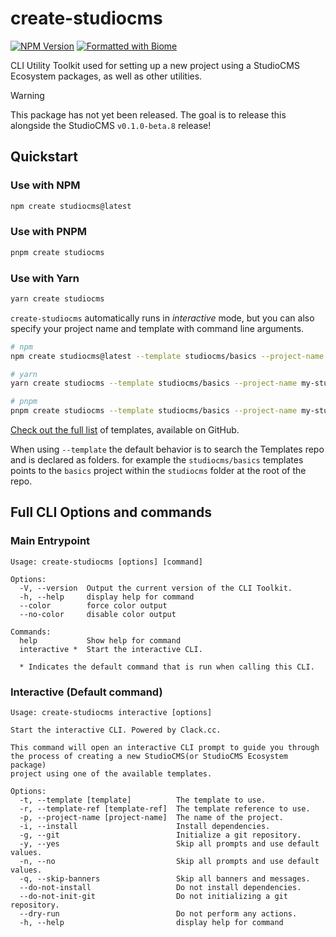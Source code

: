 # create-studiocms

[![NPM Version](https://img.shields.io/npm/v/create-studiocms?style=for-the-badge&logo=npm)](https://npm.im/create-studiocms)
[![Formatted with Biome](https://img.shields.io/badge/Formatted_with-Biome-60a5fa?style=for-the-badge&logo=biome)](https://biomejs.dev/)

CLI Utility Toolkit used for setting up a new project using a StudioCMS Ecosystem packages, as well as other utilities.

> [!WARNING]
> This package has not yet been released.  The goal is to release this alongside the StudioCMS `v0.1.0-beta.8` release!

## Quickstart

### Use with NPM

```sh
npm create studiocms@latest
```

### Use with PNPM

```sh
pnpm create studiocms
```

### Use with Yarn

```sh
yarn create studiocms
```

`create-studiocms` automatically runs in _interactive_ mode, but you can also specify your project name and template with command line arguments.

```sh
# npm
npm create studiocms@latest --template studiocms/basics --project-name my-studiocms-project

# yarn
yarn create studiocms --template studiocms/basics --project-name my-studiocms-project

# pnpm
pnpm create studiocms --template studiocms/basics --project-name my-studiocms-project
```

[Check out the full list][templates] of templates, available on GitHub.

When using `--template` the default behavior is to search the Templates repo and is declared as folders. for example the `studiocms/basics` templates points to the `basics` project within the `studiocms` folder at the root of the repo.

## Full CLI Options and commands

### Main Entrypoint

```log
Usage: create-studiocms [options] [command]

Options:
  -V, --version  Output the current version of the CLI Toolkit.
  -h, --help     display help for command
  --color        force color output
  --no-color     disable color output

Commands:
  help           Show help for command
  interactive *  Start the interactive CLI.

  * Indicates the default command that is run when calling this CLI.
```

### Interactive (Default command)

```log
Usage: create-studiocms interactive [options]

Start the interactive CLI. Powered by Clack.cc.

This command will open an interactive CLI prompt to guide you through
the process of creating a new StudioCMS(or StudioCMS Ecosystem package)
project using one of the available templates.

Options:
  -t, --template [template]          The template to use.
  -r, --template-ref [template-ref]  The template reference to use.
  -p, --project-name [project-name]  The name of the project.
  -i, --install                      Install dependencies.
  -g, --git                          Initialize a git repository.
  -y, --yes                          Skip all prompts and use default values.
  -n, --no                           Skip all prompts and use default values.
  -q, --skip-banners                 Skip all banners and messages.
  --do-not-install                   Do not install dependencies.
  --do-not-init-git                  Do not initializing a git repository.
  --dry-run                          Do not perform any actions.
  -h, --help                         display help for command
```

[templates]: https://github.com/withstudiocms/templates